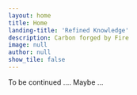 ```yaml
---
layout: home
title: Home
landing-title: 'Refined Knowledge'
description: Carbon forged by Fire
image: null
author: null
show_tile: false
---
```


To be continued .... Maybe ...
